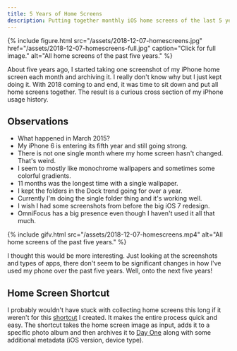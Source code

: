 ```yaml
---
title: 5 Years of Home Screens
description: Putting together monthly iOS home screens of the last 5 years.
---
```


{% include figure.html src="/assets/2018-12-07-homescreens.jpg" href="/assets/2018-12-07-homescreens-full.jpg" caption="Click for full image." alt="All home screens of the past five years." %}

About five years ago, I started taking one screenshot of my iPhone home screen each month and archiving it. I really don't know why but I just kept doing it. With 2018 coming to and end, it was time to sit down and put all home screens together. The result is a curious cross section of my iPhone usage history.

## Observations

- What happened in March 2015?
- My iPhone 6 is entering its fifth year and still going strong.
- There is not one single month where my home screen hasn't changed. That's weird.
- I seem to mostly like monochrome wallpapers and sometimes some colorful gradients.
- 11 months was the longest time with a single wallpaper.
- I kept the folders in the Dock trend going for over a year.
- Currently I'm doing the single folder thing and it's working well.
- I wish I had some screenshots from before the big iOS 7 redesign.
- OmniFocus has a big presence even though I haven't used it all that much.

{% include gifv.html src="/assets/2018-12-07-homescreens.mp4" alt="All home screens of the past five years." %}

I thought this would be more interesting. Just looking at the screenshots and types of apps, there don't seem to be significant changes in how I've used my phone over the past five years. Well, onto the next five years!

## Home Screen Shortcut

I probably wouldn't have stuck with collecting home screens this long if it weren't for this [shortcut](https://www.icloud.com/shortcuts/abeffb099a0f41f79fefd7564601c132) I created. It makes the entire process quick and easy. The shortcut takes the home screen image as input, adds it to a specific photo album and then archives it to [Day One](https://dayoneapp.com/) along with some additional metadata (iOS version, device type).